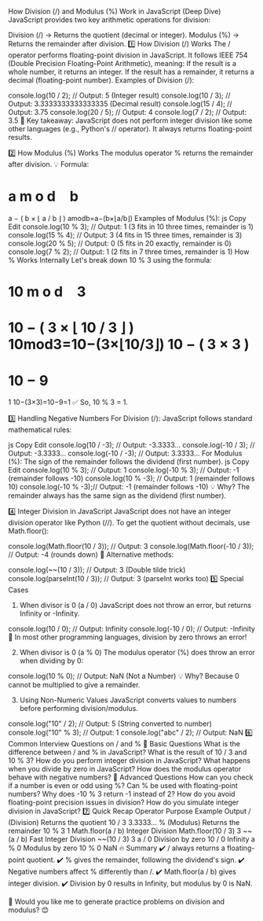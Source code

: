 How Division (/) and Modulus (%) Work in JavaScript (Deep Dive)
JavaScript provides two key arithmetic operations for division:

Division (/) → Returns the quotient (decimal or integer).
Modulus (%) → Returns the remainder after division.
1️⃣ How Division (/) Works
The / operator performs floating-point division in JavaScript.
It follows IEEE 754 (Double Precision Floating-Point Arithmetic), meaning:
If the result is a whole number, it returns an integer.
If the result has a remainder, it returns a decimal (floating-point number).
Examples of Division (/):

console.log(10 / 2);  // Output: 5     (Integer result)
console.log(10 / 3);  // Output: 3.3333333333333335 (Decimal result)
console.log(15 / 4);  // Output: 3.75
console.log(20 / 5);  // Output: 4
console.log(7 / 2);   // Output: 3.5
🔹 Key takeaway: JavaScript does not perform integer division like some other languages (e.g., Python's // operator). It always returns floating-point results.

2️⃣ How Modulus (%) Works
The modulus operator % returns the remainder after division.
💡 Formula:

a
m
o
d
 
 
b
=
a
−
(
b
×
⌊
a
/
b
⌋
)
amodb=a−(b×⌊a/b⌋)
Examples of Modulus (%):
js
Copy
Edit
console.log(10 % 3); // Output: 1  (3 fits in 10 three times, remainder is 1)
console.log(15 % 4); // Output: 3  (4 fits in 15 three times, remainder is 3)
console.log(20 % 5); // Output: 0  (5 fits in 20 exactly, remainder is 0)
console.log(7 % 2);  // Output: 1  (2 fits in 7 three times, remainder is 1)
How % Works Internally
Let's break down 10 % 3 using the formula:

10
m
o
d
 
 
3
=
10
−
(
3
×
⌊
10
/
3
⌋
)
10mod3=10−(3×⌊10/3⌋)
10
−
(
3
×
3
)
=
10
−
9
=
1
10−(3×3)=10−9=1
✅ So, 10 % 3 = 1.

3️⃣ Handling Negative Numbers
For Division (/):
JavaScript follows standard mathematical rules:

js
Copy
Edit
console.log(10 / -3);   // Output: -3.3333...
console.log(-10 / 3);   // Output: -3.3333...
console.log(-10 / -3);  // Output: 3.3333...
For Modulus (%):
The sign of the remainder follows the dividend (first number).
js
Copy
Edit
console.log(10 % 3);  // Output: 1
console.log(-10 % 3); // Output: -1  (remainder follows -10)
console.log(10 % -3); // Output: 1   (remainder follows 10)
console.log(-10 % -3);// Output: -1  (remainder follows -10)
💡 Why? The remainder always has the same sign as the dividend (first number).

4️⃣ Integer Division in JavaScript
JavaScript does not have an integer division operator like Python (//).
To get the quotient without decimals, use Math.floor():


console.log(Math.floor(10 / 3)); // Output: 3
console.log(Math.floor(-10 / 3)); // Output: -4 (rounds down)
🚀 Alternative methods:


console.log(~~(10 / 3));  // Output: 3 (Double tilde trick)
console.log(parseInt(10 / 3)); // Output: 3 (parseInt works too)
5️⃣ Special Cases
1. When divisor is 0 (a / 0)
JavaScript does not throw an error, but returns Infinity or -Infinity.

console.log(10 / 0);  // Output: Infinity
console.log(-10 / 0); // Output: -Infinity
🚨 In most other programming languages, division by zero throws an error!

2. When divisor is 0 (a % 0)
The modulus operator (%) does throw an error when dividing by 0:

console.log(10 % 0);  // Output: NaN (Not a Number)
💡 Why? Because 0 cannot be multiplied to give a remainder.

3. Using Non-Numeric Values
JavaScript converts values to numbers before performing division/modulus.

console.log("10" / 2);  // Output: 5 (String converted to number)
console.log("10" % 3);  // Output: 1
console.log("abc" / 2); // Output: NaN
6️⃣ Common Interview Questions on / and %
🔹 Basic Questions
What is the difference between / and % in JavaScript?
What is the result of 10 / 3 and 10 % 3?
How do you perform integer division in JavaScript?
What happens when you divide by zero in JavaScript?
How does the modulus operator behave with negative numbers?
🔹 Advanced Questions
How can you check if a number is even or odd using %?
Can % be used with floating-point numbers?
Why does -10 % 3 return -1 instead of 2?
How do you avoid floating-point precision issues in division?
How do you simulate integer division in JavaScript?
7️⃣ Quick Recap
Operator	Purpose	Example	Output
/ (Division)	Returns the quotient	10 / 3	3.3333...
% (Modulus)	Returns the remainder	10 % 3	1
Math.floor(a / b)	Integer Division	Math.floor(10 / 3)	3
~~(a / b)	Fast Integer Division	~~(10 / 3)	3
a / 0	Division by zero	10 / 0	Infinity
a % 0	Modulus by zero	10 % 0	NaN
🔥 Summary
✔️ / always returns a floating-point quotient.
✔️ % gives the remainder, following the dividend's sign.
✔️ Negative numbers affect % differently than /.
✔️ Math.floor(a / b) gives integer division.
✔️ Division by 0 results in Infinity, but modulus by 0 is NaN.

🚀 Would you like me to generate practice problems on division and modulus? 😊








